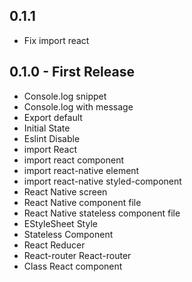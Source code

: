 ## 0.1.1
* Fix import react

## 0.1.0 - First Release
* Console.log snippet
* Console.log with message
* Export default
* Initial State
* Eslint Disable
* import React
* import react component
* import react-native element
* import react-native styled-component
* React Native screen
* React Native component file
* React Native stateless component file
* EStyleSheet Style
* Stateless Component
* React Reducer
* React-router React-router
* Class React component
